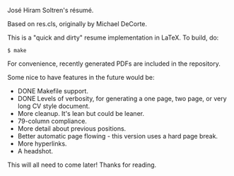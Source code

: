 José Hiram Soltren's résumé.

Based on res.cls, originally by Michael DeCorte.

This is a "quick and dirty" resume implementation in LaTeX. To build, do:

```
$ make
```

For convenience, recently generated PDFs are included in the repository.

Some nice to have features in the future would be:

* DONE Makefile support.
* DONE Levels of verbosity, for generating a one page, two page, or very long CV style document.
* More cleanup. It's lean but could be leaner.
* 79-column compliance.
* More detail about previous positions.
* Better automatic page flowing - this version uses a hard page break.
* More hyperlinks.
* A headshot.

This will all need to come later! Thanks for reading.
